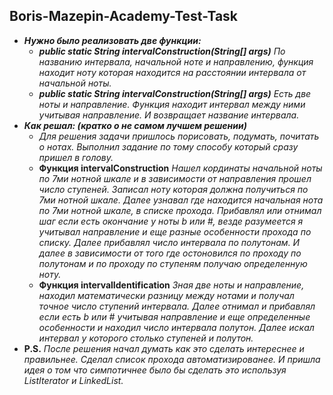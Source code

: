 ## Boris-Mazepin-Academy-Test-Task
- ***Нужно было реализовать две функции:***
    - ***public static String intervalConstruction(String[] args)*** *По названию интервала, начальной ноте и направлению, функция находит ноту которая находится*
    *на расстоянии интервала от начальной ноты.*
    - ***public static String intervalConstruction(String[] args)** Есть две ноты и направление. Функция находит интервал между ними учитывая направление. И
    возвращает название интервала.*
- ***Как решал: (кратко о не самом лучшем решении)***
    - *Для решения задачи пришлось порисовать, подумать, почитать о нотах. Выполнил задание по тому способу который сразу пришел в голову.*
    - **Функция intervalConstruction** *Нашел кординаты начальной ноты по 7ми нотной шкале и в зависимости от направления прошел число ступеней. Записал ноту* 
    *которая должна получиться по 7ми нотной шкале. Далее узнавал где находится начальная нота по 7ми нотной шкале, в списке прохода. Прибавлял или отнимал* 
    *шаг если есть окончание у ноты b или #, везде разумеется я учитывал направление и еще разные особенности прохода по списку. Далее прибавлял число*
    *интервала по полутонам. И далее в зависимости от того где остоновился по проходу по полутонам и по проходу по ступеням получаю определенную ноту.*
    - **Функция intervalIdentification** *Зная две ноты и направление, находил математически разницу между нотами и получал точное число ступений интервала.*
    *Далее отнимал и прибавлял если есть b или # учитывая направление и еще определенные особенности и находил число интервала полутон. Далее искал интервал*
    *у которого столько ступеней и полутон.*
- **P.S.** *После решения начал думать как это сделать интереснее и правильнее. Сделал список прохода автоматизированее. И пришла идея о том что симпотичнее* 
*было бы сделать это используя ListIterator и LinkedList.*
